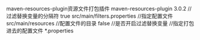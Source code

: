 maven-resources-plugin资源文件打包插件
    <plugin>
        <artifactId>maven-resources-plugin</artifactId>
        <version>3.0.2</version>
        <configuration>
            <delimiters></delimiters>  //过滤替换变量的分隔符 <filtering>true</filtering>
            <filters>
                <filter>src/main/filters.properties</filter>     //指定配置文件
            </filters>
            <resources>
                <resource>
                    <directory>src/main/resources</directory>   //配置文件的目录
                    <filtering>false</filtering>        //是否开启过滤替换变量
                    <includes>   //指定打包进去的配置文件
                        <include>*.properties</include>
                    </includes>
                </resource>
            </resources>
        </configuration>
    </plugin>
